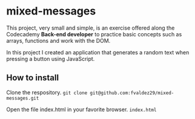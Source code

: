 # mixed-messages

This project, very small and simple, is an exercise offered along the Codecademy **Back-end developer** to practice basic concepts such as arrays, functions and work with the DOM.

In this project I created an application that generates a random text when pressing a button using JavaScript.

## How to install 

Clone the respository.
 `git clone git@github.com:fvaldez29/mixed-messages.git`

Open the file index.html in your favorite browser.
`index.html`
